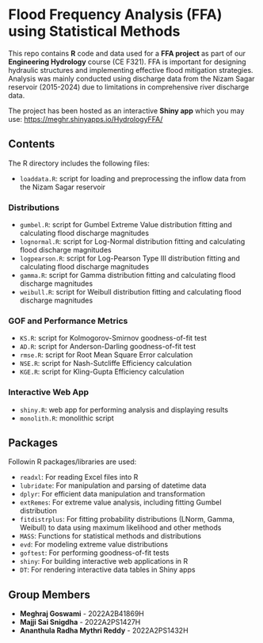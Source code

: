 # Flood Frequency Analysis (FFA) using Statistical Methods

This repo contains <b>R</b> code and data used for a <b>FFA project</b> as part of our <b>Engineering Hydrology</b> course (CE F321). FFA is important for designing hydraulic structures and implementing effective flood mitigation strategies. Analysis was mainly conducted using discharge data from the Nizam Sagar reservoir (2015-2024) due to limitations in comprehensive river discharge data.

The project has been hosted as an interactive <b>Shiny app</b> which you may use: https://meghr.shinyapps.io/HydrologyFFA/

## Contents

The R directory includes the following files:

* `loaddata.R`: script for loading and preprocessing the inflow data from the Nizam Sagar reservoir
### Distributions
* `gumbel.R`: script for Gumbel Extreme Value distribution fitting and calculating flood discharge magnitudes
* `lognormal.R`: script for Log-Normal distribution fitting and calculating flood discharge magnitudes
* `logpearson.R`: script for Log-Pearson Type III distribution fitting and calculating flood discharge magnitudes
* `gamma.R`: script for Gamma distribution fitting and calculating flood discharge magnitudes
* `weibull.R`: script for Weibull distribution fitting and calculating flood discharge magnitudes
### GOF and Performance Metrics
* `KS.R`: script for Kolmogorov-Smirnov goodness-of-fit test
* `AD.R`: script for Anderson-Darling goodness-of-fit test
* `rmse.R`: script for Root Mean Square Error calculation
* `NSE.R`: script for Nash-Sutcliffe Efficiency calculation
* `KGE.R`: script for Kling-Gupta Efficiency calculation
### Interactive Web App
* `shiny.R`: web app for performing analysis and displaying results
* `monolith.R`: monolithic script

## Packages

Followin R packages/libraries are used:

* `readxl`: For reading Excel files into R
* `lubridate`: For manipulation and parsing of datetime data
* `dplyr`: For efficient data manipulation and transformation
* `extRemes`: For extreme value analysis, including fitting Gumbel distribution
* `fitdistrplus`: For fitting probability distributions (LNorm, Gamma, Weibull) to data using maximum likelihood and other methods
* `MASS`: Functions for statistical methods and distributions
* `evd`: For modeling extreme value distributions
* `goftest`: For performing goodness-of-fit tests
* `shiny`: For building interactive web applications in R
* `DT`: For rendering interactive data tables in Shiny apps

## Group Members

* <b>Meghraj Goswami</b> - 2022A2B41869H
* <b>Majji Sai Snigdha</b> - 2022A2PS1427H
* <b>Ananthula Radha Mythri Reddy</b> - 2022A2PS1432H